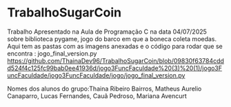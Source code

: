 # TrabalhoSugarCoin
Trabalho Apresentado na Aula de Programação C na data 04/07/2025 sobre biblioteca pygame, jogo do barco em que a boneca coleta moedas.
Aqui tem as pastas com as imagens anexadas e o código para rodar que se encontra : jogo_final_version.py
https://github.com/ThainaDev96/TrabalhoSugarCoin/blob/09830f63784cddd524f4c125fc99bab0ee41936d/jogo3FuncFaculdade%20(3)%20(1)/jogo3FuncFaculdade/jogo3FuncFaculdade/jogo/jogo_final_version.py




Nomes dos alunos do grupo:Thaina Ribeiro Bairros, Matheus Aurelio Canaparro, Lucas Fernandes, Cauã Pedroso, Mariana Avencurt

